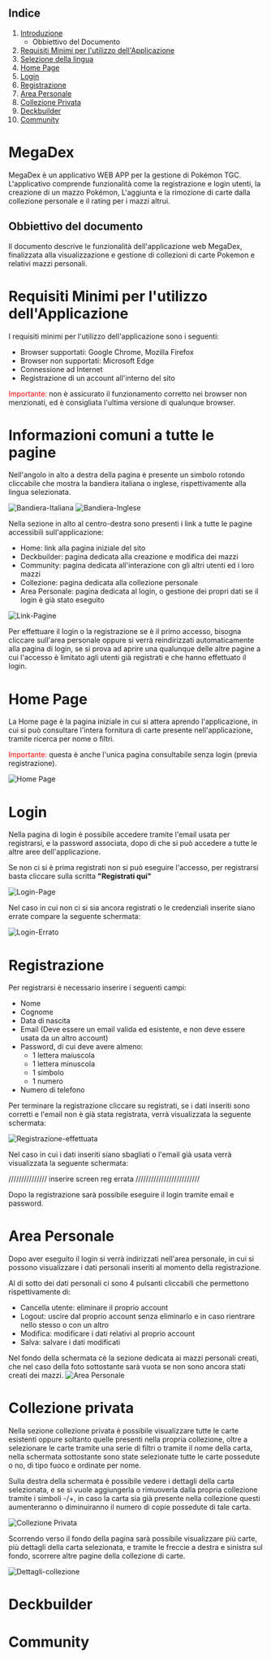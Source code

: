 ## Indice
1. [Introduzione](#megadex)
    * Obbiettivo del Documento        
2. [Requisiti Minimi per l'utilizzo dell'Applicazione](#requisiti-minimi-per-lutilizzo-dellapplicazione)
3. [Selezione della lingua](#selezione-della-lingua)
4. [Home Page](#home-page)
5. [Login](#login)
6. [Registrazione](#registrazione)
7. [Area Personale](#area-personale)
8. [Collezione Privata](#collezione-privata)
9. [Deckbuilder](#deckbuilder)
10. [Community](#community)


# MegaDex
MegaDex è un applicativo WEB APP per la gestione di Pokémon TGC. L'applicativo comprende funzionalità come la registrazione e login utenti, la creazione di un mazzo Pokémon, L'aggiunta e la rimozione di carte dalla collezione personale e il rating per i mazzi altrui.

## Obbiettivo del documento
Il documento descrive le funzionalità dell'applicazione web MegaDex, finalizzata alla visualizzazione e gestione di collezioni di carte Pokemon e relativi mazzi personali.

# Requisiti Minimi per l'utilizzo dell'Applicazione
 I requisiti minimi per l'utilizzo dell'applicazione sono i seguenti:
- Browser supportati: Google Chrome, Mozilla Firefox
- Browser non supportati: Microsoft Edge
- Connessione ad Internet
- Registrazione di un account all'interno del sito

<span style="color:red">Importante:</span> non è assicurato il funzionamento corretto nei browser non menzionati, ed è consigliata l'ultima versione di qualunque browser.

# Informazioni comuni a tutte le pagine
Nell'angolo in alto a destra della pagina è presente un simbolo rotondo cliccabile che mostra la bandiera italiana o inglese, rispettivamente alla lingua selezionata.

![Bandiera-Italiana](/img_manuale_utente/bandiera-italiana.png) ![Bandiera-Inglese](/img_manuale_utente/bandiera-inglese.png) 

Nella sezione in alto al centro-destra sono presenti i link a tutte le pagine accessibili sull'applicazione:

- Home: link alla pagina iniziale del sito
- Deckbuilder: pagina dedicata alla creazione e modifica dei mazzi
- Community: pagina dedicata all'interazione con gli altri utenti ed i loro mazzi
- Collezione: pagina dedicata alla collezione personale
- Area Personale: pagina dedicata al login, o gestione dei propri dati se il login è già stato eseguito

![Link-Pagine](/img_manuale_utente/link.png)

Per effettuare il login o la registrazione se è il primo accesso, bisogna cliccare sull'area personale oppure si verrà reindirizzati automaticamente alla pagina di login, se si prova ad aprire una qualunque delle altre pagine a cui l'accesso è limitato agli utenti già registrati e che hanno effettuato il login.


# Home Page
La Home page è la pagina iniziale in cui si attera aprendo l'applicazione, in cui si può consultare l'intera fornitura di carte presente nell'applicazione, tramite ricerca per nome o filtri.

<span style="color:red">Importante:</span> questa è anche l'unica pagina consultabile senza login (previa registrazione).

![Home Page](/img_manuale_utente/home.png)

# Login
Nella pagina di login è possibile accedere tramite l'email usata per registrarsi, e la password associata, dopo di che si può accedere a tutte le altre aree dell'applicazione.

Se non ci si è prima registrati non si può eseguire l'accesso, per registrarsi basta cliccare sulla scritta **"Registrati qui"**

![Login-Page](/img_manuale_utente/login.png)

Nel caso in cui non ci si sia ancora registrati o le credenziali inserite siano errate compare la seguente schermata:

![Login-Errato](/img_manuale_utente/login-errato.png)

# Registrazione

Per registrarsi è necessario inserire i seguenti campi:
- Nome
- Cognome
- Data di nascita
- Email (Deve essere un email valida ed esistente, e non deve essere usata da un altro account)
- Password, di cui deve avere almeno:
    * 1 lettera maiuscola
    * 1 lettera minuscola
    * 1 simbolo
    * 1 numero
- Numero di telefono

Per terminare la registrazione cliccare su registrati, se i dati inseriti sono corretti e l'email non è già stata registrata, verrà visualizzata la seguente schermata:

![Registrazione-effettuata](/img_manuale_utente/registrazione-effettuata.png)

Nel caso in cui i dati inseriti siano sbagliati o l'email già usata verrà visualizzata la seguente schermata:

/////////////// inserire screen reg errata /////////////////////////

Dopo la registrazione sarà possibile eseguire il login tramite email e password.

# Area Personale

Dopo aver eseguito il login si verrà indirizzati nell'area personale, in cui si possono visualizzare i dati personali inseriti al momento della registrazione.

Al di sotto dei dati personali ci sono 4 pulsanti cliccabili che permettono rispettivamente di:
- Cancella utente: eliminare il proprio account
- Logout: uscire dal proprio account senza eliminarlo e in caso rientrare nello stesso o con un altro
- Modifica: modificare i dati relativi al proprio account
- Salva: salvare i dati modificati

Nel fondo della schermata cè la sezione dedicata ai mazzi personali creati, che nel caso della foto sottostante sarà vuota se non sono ancora stati creati dei mazzi.
![Area Personale](/img_manuale_utente/area-personale.png)

# Collezione privata

Nella sezione collezione privata è possibile visualizzare tutte le carte esistenti oppure soltanto quelle presenti nella propria collezione, oltre a selezionare le carte tramite una serie di filtri o tramite il nome della carta, nella schermata sottostante sono state selezionate tutte le carte possedute o no, di tipo fuoco e ordinate per nome.

Sulla destra della schermata è possibile vedere i dettagli della carta selezionata, e se si vuole aggiungerla o rimuoverla dalla propria collezione tramite i simboli -/+, in caso la carta sia già presente nella collezione questi aumenteranno o diminuiranno il numero di copie possedute di tale carta.

![Collezione Privata](/img_manuale_utente/collezione.png)

Scorrendo verso il fondo della pagina sarà possibile visualizzare più carte, più dettagli della carta selezionata, e tramite le freccie a destra e sinistra sul fondo, scorrere altre pagine della collezione di carte.

![Dettagli-collezione](/img_manuale_utente/dettagli-collezione.png)


# Deckbuilder





# Community





